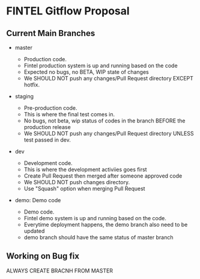 # FINTEL Gitflow Proposal

## Current Main Branches

- master
  - Production code.
  - Fintel production system is up and running based on the code
  - Expected no bugs, no BETA, WIP state of changes
  - We SHOULD NOT push any changes/Pull Request directory EXCEPT hotfix.

- staging
  - Pre-production code.
  - This is where the final test comes in.
  - No bugs, not beta, wip status of codes in the branch BEFORE the production release
  - We SHOULD NOT push any changes/Pull Request directory UNLESS test passed in dev.

- dev
  - Development code.
  - This is where the development activiies goes first
  - Create Pull Request then merged after someone approved code
  - We SHOULD NOT push changes directory. 
  - Use "Squash" option when merging Pull Request

- demo: Demo code
  - Demo code.
  - Fintel demo system is up and running based on the code.
  - Everytime deployment happens, the demo branch also need to be updated
  - demo branch should have the same status of master branch

## Working on Bug fix

ALWAYS CREATE BRACNH FROM MASTER


